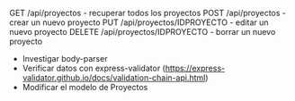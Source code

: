 GET /api/proyectos - recuperar todos los proyectos
POST /api/proyectos - crear un nuevo proyecto
PUT /api/proyectos/IDPROYECTO - editar un nuevo proyecto
DELETE /api/proyectos/IDPROYECTO - borrar un nuevo proyecto

- Investigar body-parser
- Verificar datos con express-validator (https://express-validator.github.io/docs/validation-chain-api.html)
- Modificar el modelo de Proyectos
